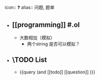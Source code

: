 icon:: ❓
alias:: 问题, 题单


- ## [[programming]] #.ol
  - 大数相加（模拟）
    - 两个string 是否可以模拟？
- ## \TODO List
  - {{query (and [[todo]] [[question]] )}}